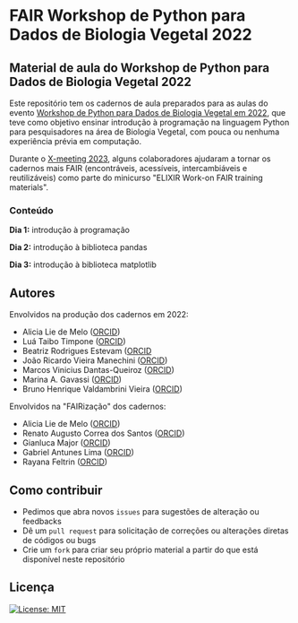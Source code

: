 # FAIR Workshop de Python para Dados de Biologia Vegetal 2022

## Material de aula do Workshop de Python para Dados de Biologia Vegetal 2022

Este repositório tem os cadernos de aula preparados para as aulas do evento [Workshop de Python para Dados de Biologia Vegetal em 2022](https://python4plantdatabr.wixsite.com/wspythonplantbio2022), que teve como objetivo ensinar introdução à programação na linguagem Python para pesquisadores na área de Biologia Vegetal, com pouca ou nenhuma experiência prévia em computação.

Durante o [X-meeting 2023](https://www.x-meeting.com/events/xm2023), alguns colaboradores ajudaram a tornar os cadernos mais FAIR (encontráveis, acessíveis, intercambiáveis e reutilizáveis) como parte do minicurso "ELIXIR Work-on FAIR training materials".

### Conteúdo
**Dia 1:** introdução à programação

**Dia 2:** introdução à biblioteca pandas

**Dia 3:** introdução à biblioteca matplotlib


## Autores

Envolvidos na produção dos cadernos em 2022:

 - Alicia Lie de Melo ([ORCID](https://orcid.org/0000-0002-1712-5868))
 - Luá Taibo Timpone ([ORCID](https://orcid.org/0000-0003-0524-7208))
 - Beatriz Rodrigues Estevam ([ORCID](https://orcid.org/0000-0003-4087-1030)
 - João Ricardo Vieira Manechini ([ORCID](https://orcid.org/0000-0002-6450-2355))
 - Marcos Vinicius Dantas-Queiroz ([ORCID](https://orcid.org/0000-0002-5444-8121))
 - Marina A. Gavassi ([ORCID](https://orcid.org/0000-0001-8296-0555))
 - Bruno Henrique Valdambrini Vieira ([ORCID](https://orcid.org/0000-0002-0547-9255))

Envolvidos na "FAIRização" dos cadernos:

 - Alicia Lie de Melo ([ORCID](https://orcid.org/0000-0002-1712-5868))
 - Renato Augusto Correa dos Santos ([ORCID](https://orcid.org/0000-0003-0826-5479))
 - Gianluca Major ([ORCID](https://orcid.org/0009-0002-6224-5583))
 - Gabriel Antunes Lima ([ORCID](https://orcid.org/0009-0007-1278-8527))
 - Rayana Feltrin ([ORCID](https://orcid.org/0000-0002-4656-9062))

## Como contribuir

 * Pedimos que abra novos `issues` para sugestões de alteração ou feedbacks
 * Dê um `pull request` para solicitação de correções ou alterações diretas de códigos ou bugs
 * Crie um `fork` para criar seu próprio material a partir do que está disponível neste repositório

## Licença

[![License: MIT](https://img.shields.io/badge/License-MIT-yellow.svg)](https://opensource.org/licenses/MIT)
